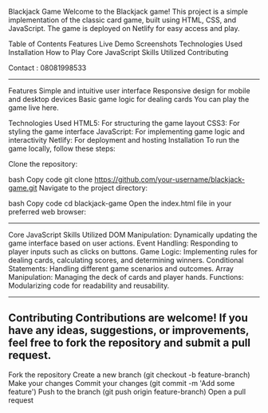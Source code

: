 Blackjack Game
Welcome to the Blackjack game! This project is a simple implementation of the classic card game, built using HTML, CSS, and JavaScript. The game is deployed on Netlify for easy access and play.

Table of Contents
Features
Live Demo
Screenshots
Technologies Used
Installation
How to Play
Core JavaScript Skills Utilized
Contributing

Contact : 08081998533

---------------------------------------------------------------------
Features
Simple and intuitive user interface
Responsive design for mobile and desktop devices
Basic game logic for dealing cards
You can play the game live here.



Technologies Used
HTML5: For structuring the game layout
CSS3: For styling the game interface
JavaScript: For implementing game logic and interactivity
Netlify: For deployment and hosting
Installation
To run the game locally, follow these steps:

Clone the repository:

bash
Copy code
git clone https://github.com/your-username/blackjack-game.git
Navigate to the project directory:

bash
Copy code
cd blackjack-game
Open the index.html file in your preferred web browser:

---------------------------------------------------------------------------------------------------
Core JavaScript Skills Utilized
DOM Manipulation: Dynamically updating the game interface based on user actions.
Event Handling: Responding to player inputs such as clicks on buttons.
Game Logic: Implementing rules for dealing cards, calculating scores, and determining winners.
Conditional Statements: Handling different game scenarios and outcomes.
Array Manipulation: Managing the deck of cards and player hands.
Functions: Modularizing code for readability and reusability.

-----------------------------------------------------------------------------------------------
Contributing
Contributions are welcome! If you have any ideas, suggestions, or improvements, feel free to fork the repository and submit a pull request.
------------------------------------------------------------------------------------------

Fork the repository
Create a new branch (git checkout -b feature-branch)
Make your changes
Commit your changes (git commit -m 'Add some feature')
Push to the branch (git push origin feature-branch)
Open a pull request
